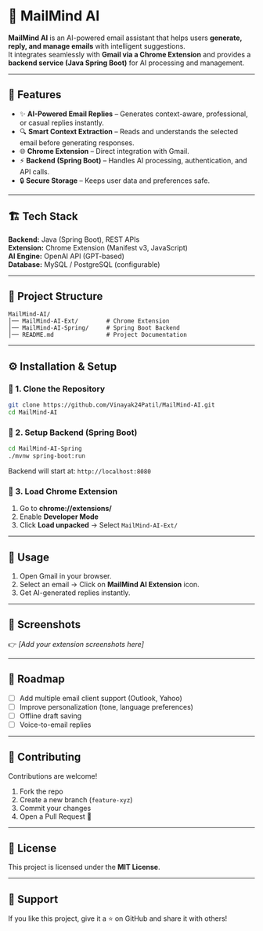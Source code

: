 # 📧 MailMind AI

**MailMind AI** is an AI-powered email assistant that helps users **generate, reply, and manage emails** with intelligent suggestions.  
It integrates seamlessly with **Gmail via a Chrome Extension** and provides a **backend service (Java Spring Boot)** for AI processing and management.  

---

## 🚀 Features

* ✨ **AI-Powered Email Replies** – Generates context-aware, professional, or casual replies instantly.  
* 🔍 **Smart Context Extraction** – Reads and understands the selected email before generating responses.  
* 🌐 **Chrome Extension** – Direct integration with Gmail.  
* ⚡ **Backend (Spring Boot)** – Handles AI processing, authentication, and API calls.  
* 🔒 **Secure Storage** – Keeps user data and preferences safe.  

---

## 🏗️ Tech Stack

**Backend:** Java (Spring Boot), REST APIs  
**Extension:** Chrome Extension (Manifest v3, JavaScript)  
**AI Engine:** OpenAI API (GPT-based)  
**Database:** MySQL / PostgreSQL (configurable)  

---

## 📂 Project Structure

```
MailMind-AI/
│── MailMind-AI-Ext/        # Chrome Extension  
│── MailMind-AI-Spring/     # Spring Boot Backend  
│── README.md               # Project Documentation  
```

---

## ⚙️ Installation & Setup

### 🔹 1. Clone the Repository

```bash
git clone https://github.com/Vinayak24Patil/MailMind-AI.git
cd MailMind-AI
```

### 🔹 2. Setup Backend (Spring Boot)

```bash
cd MailMind-AI-Spring
./mvnw spring-boot:run
```

Backend will start at: `http://localhost:8080`

### 🔹 3. Load Chrome Extension

1. Go to **chrome://extensions/**  
2. Enable **Developer Mode**  
3. Click **Load unpacked** → Select `MailMind-AI-Ext/`  

---

## 🎯 Usage

1. Open Gmail in your browser.  
2. Select an email → Click on **MailMind AI Extension** icon.  
3. Get AI-generated replies instantly.  

---

## 📸 Screenshots

👉 *[Add your extension screenshots here]*  

---

## 📌 Roadmap

* [ ] Add multiple email client support (Outlook, Yahoo)  
* [ ] Improve personalization (tone, language preferences)  
* [ ] Offline draft saving  
* [ ] Voice-to-email replies  

---

## 🤝 Contributing

Contributions are welcome!  

1. Fork the repo  
2. Create a new branch (`feature-xyz`)  
3. Commit your changes  
4. Open a Pull Request 🚀  

---

## 📜 License

This project is licensed under the **MIT License**.  

---

## 🌟 Support

If you like this project, give it a ⭐ on GitHub and share it with others!

